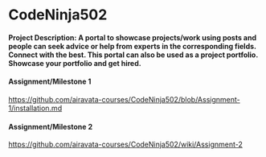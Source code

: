 # CodeNinja502


#### Project Description: A portal to showcase projects/work using posts and people can seek advice or help from experts in the corresponding fields. Connect with the best. This portal can also be used as a project portfolio. Showcase your portfolio and get hired.


#### Assignment/Milestone 1
https://github.com/airavata-courses/CodeNinja502/blob/Assignment-1/installation.md

#### Assignment/Milestone 2
https://github.com/airavata-courses/CodeNinja502/wiki/Assignment-2
